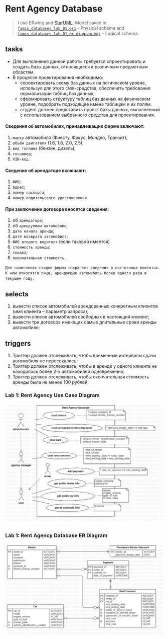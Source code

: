 # Rent Agency Database
> I use ERwing and [StarUML](http://staruml.io/). Model saved in
> [`famcs_databases_lab_01.er1`](https://github.com/vetasavitskaya/famcs_databases_labs/blob/main/famcs_databases_lab_01/famcs_databases_lab_01.er1) - Physical schema and 
> [`famcs_databases_lab_01_er_diagram.mdj`](https://github.com/vetasavitskaya/famcs_databases_labs/blob/main/famcs_databases_lab_01/famcs_databases_lab_01_er_diagram.mdj) - Logical schema.
## tasks
- Для выполнения данной работы требуется спроектировать и создать базы данных, относящиеся к различным предметным областям.
- В процессе проектирования необходимо:
  - спроектировать схему баз данных на логическом уровне, используя для этого `CASE`-средства, обеспечить требования нормализации таблиц баз данных;
  - сформировать структуру таблиц баз данных на физическом уровне, подобрать подходящие имена таблицам и их полям.
  - студент должен представить проект базы данных, выполненный с использованием выбранного средства для проектирования.

#### Сведения об автомобилях, принадлежащих фирме включают:
1. `марку` автомобиля (Фиесту, Фокус, Мондео, Транзит);
2. `объём двигателя` (1.6, 1.8, 2.0, 2.5);
3. `вид топлива` (бензин, дизель);
4. `госномер`;
5. `VIN-код`.

#### Сведение об арендаторе включают:
1. `ФИО`;
2. `адрес`;
3. `номер паспорта`;
4. `номер водительского удостоверения`.

#### При заключении договора вносятся сведения:
1. об `арендаторе`;
2. об `арендуемом автомобиле`;
3. `дате начала аренды`;
4. `дате возврата автомобиля`;
5. `ФИО второго водителя` (если таковой имеется)
6. `стоимость аренды`;
7. `скидка`;
8. `окончательная стоимость`.

`Для начисления скидки фирма сохраняет сведения о постоянных клиентах. К ним относятся лица, арендующие автомобиль более одного раза в текущем году.`

## selects
1. вывести список автомобилей арендованных конкретным клиентов (имя клиента – параметр запроса);
2. вывести список автомобилей свободных в настоящий момент;
3. вывести три договора имеющих самые длительные сроки аренды автомобиля;

## triggers
1. Триггер должен отслеживать, чтобы временные интервалы сдачи автомобиля не пересекались;
2. Триггер должен отслеживать, чтобы в аренде у одного клиента не находилось более 2-х автомобилей одновременно;
3. Триггер должен отслеживать, чтобы окончательная стоимость аренды была не менее 100 рублей.

### Lab 1: Rent Agency Use Case Diagram
![*Rent Agency Use Case Diagram*](https://github.com/vetasavitskaya/famcs_databases_labs/blob/main/famcs_databases_lab_01/Rent%20Agency%20Use%20Case%20Diagram.png)

### Lab 1: Rent Agency Database ER Diagram
![*Rent Agency Database ER Diagram*](https://github.com/vetasavitskaya/famcs_databases_labs/blob/main/famcs_databases_lab_01/Rent%20Agency%20Database%20ER%20Diagram.png)
